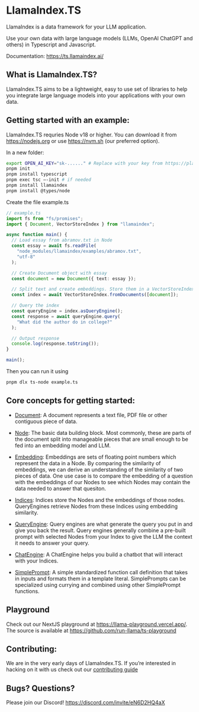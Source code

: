 # LlamaIndex.TS

LlamaIndex is a data framework for your LLM application.

Use your own data with large language models (LLMs, OpenAI ChatGPT and others) in Typescript and Javascript.

Documentation: https://ts.llamaindex.ai/

## What is LlamaIndex.TS?

LlamaIndex.TS aims to be a lightweight, easy to use set of libraries to help you integrate large language models into your applications with your own data.

## Getting started with an example:

LlamaIndex.TS requries Node v18 or higher. You can download it from https://nodejs.org or use https://nvm.sh (our preferred option).

In a new folder:

```bash
export OPEN_AI_KEY="sk-......" # Replace with your key from https://platform.openai.com/account/api-keys
pnpm init
pnpm install typescript
pnpm exec tsc –-init # if needed
pnpm install llamaindex
pnpm install @types/node
```

Create the file example.ts

```ts
// example.ts
import fs from "fs/promises";
import { Document, VectorStoreIndex } from "llamaindex";

async function main() {
  // Load essay from abramov.txt in Node
  const essay = await fs.readFile(
    "node_modules/llamaindex/examples/abramov.txt",
    "utf-8"
  );

  // Create Document object with essay
  const document = new Document({ text: essay });

  // Split text and create embeddings. Store them in a VectorStoreIndex
  const index = await VectorStoreIndex.fromDocuments([document]);

  // Query the index
  const queryEngine = index.asQueryEngine();
  const response = await queryEngine.query(
    "What did the author do in college?"
  );

  // Output response
  console.log(response.toString());
}

main();
```

Then you can run it using

```bash
pnpm dlx ts-node example.ts
```

## Core concepts for getting started:

- [Document](packages/core/src/Node.ts): A document represents a text file, PDF file or other contiguous piece of data.

- [Node](packages/core/src/Node.ts): The basic data building block. Most commonly, these are parts of the document split into manageable pieces that are small enough to be fed into an embedding model and LLM.

- [Embedding](packages/core/src/Embedding.ts): Embeddings are sets of floating point numbers which represent the data in a Node. By comparing the similarity of embeddings, we can derive an understanding of the similarity of two pieces of data. One use case is to compare the embedding of a question with the embeddings of our Nodes to see which Nodes may contain the data needed to answer that quesiton.

- [Indices](packages/core/src/indices/): Indices store the Nodes and the embeddings of those nodes. QueryEngines retrieve Nodes from these Indices using embedding similarity.

- [QueryEngine](packages/core/src/QueryEngine.ts): Query engines are what generate the query you put in and give you back the result. Query engines generally combine a pre-built prompt with selected Nodes from your Index to give the LLM the context it needs to answer your query.

- [ChatEngine](packages/core/src/ChatEngine.ts): A ChatEngine helps you build a chatbot that will interact with your Indices.

- [SimplePrompt](packages/core/src/Prompt.ts): A simple standardized function call definition that takes in inputs and formats them in a template literal. SimplePrompts can be specialized using currying and combined using other SimplePrompt functions.

## Playground

Check out our NextJS playground at https://llama-playground.vercel.app/. The source is available at https://github.com/run-llama/ts-playground

## Contributing:

We are in the very early days of LlamaIndex.TS. If you’re interested in hacking on it with us check out our [contributing guide](CONTRIBUTING.md)

## Bugs? Questions?

Please join our Discord! https://discord.com/invite/eN6D2HQ4aX
